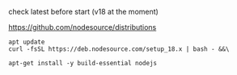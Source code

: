 
check latest before start (v18 at the moment)


<https://github.com/nodesource/distributions>

```
apt update
curl -fsSL https://deb.nodesource.com/setup_18.x | bash - &&\

apt-get install -y build-essential nodejs
```
